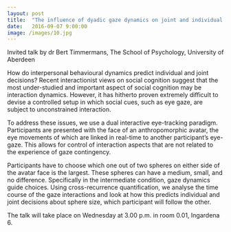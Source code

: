 ```yaml
---
layout: post
title:  "The influence of dyadic gaze dynamics on joint and individual decisions"
date:   2016-09-07 9:00:00
image: /images/10.jpg
---
```


Invited talk by dr Bert Timmermans, The School of Psychology, University of Aberdeen

How do interpersonal behavioural dynamics predict individual and joint decisions? Recent interactionist views on social cognition suggest that the most under-studied and important aspect of social cognition may be interaction dynamics. However, it has hitherto proven extremely difficult to devise a controlled setup in which social cues, such as eye gaze, are subject to unconstrained interaction.

To address these issues, we use a dual interactive eye-tracking paradigm. Participants are presented with the face of an anthropomorphic avatar, the eye movements of which are linked in real-time to another participant’s eye-gaze. This allows for control of interaction aspects that are not related to the experience of gaze contingency.

Participants have to choose which one out of two spheres on either side of the avatar face is the largest. These spheres can have a medium, small, and no difference. Specifically in the intermediate condition, gaze dynamics guide choices. Using cross-recurrence quantification, we analyse the time course of the gaze interactions and look at how this predicts individual and joint decisions about sphere size, which participant will follow the other.

The talk will take place  on Wednesday at 3.00 p.m. in room 0.01, Ingardena 6.
